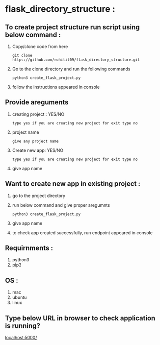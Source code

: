 # flask_directory_structure :
## To create project structure run script using below command :
1. Copy/clone code from here 

	```git clone https://github.com/rohitit09/flask_directory_structure.git ```

2. Go to the clone directory and run the following commands	
	
	```python3 create_flask_project.py```
3.  follow the instructions appeared in console

## Provide areguments
1. creating project : YES/NO
	
	```type yes if you are creating new project for exit type no```
2. project name
	
	```give any project name```
3. Create new app: YES/NO
	
	```type yes if you are creating new project for exit type no```
4. give app name
		

## Want to create new app in existing project :
1. go to the project directory
2. run below command and give proper aregumnts
	
	```python3 create_flask_project.py```
3. give app name
3. to check app created successfully, run endpoint appeared in console

## Requirnments :
1. python3
2. pip3

## OS :
1. mac
2. ubuntu
3. linux

## Type below URL in browser to check application is running?
[localhost:5000/](localhost:5000/)
